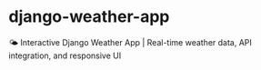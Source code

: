 # django-weather-app
🌤️ Interactive Django Weather App | Real-time weather data, API integration, and responsive UI

